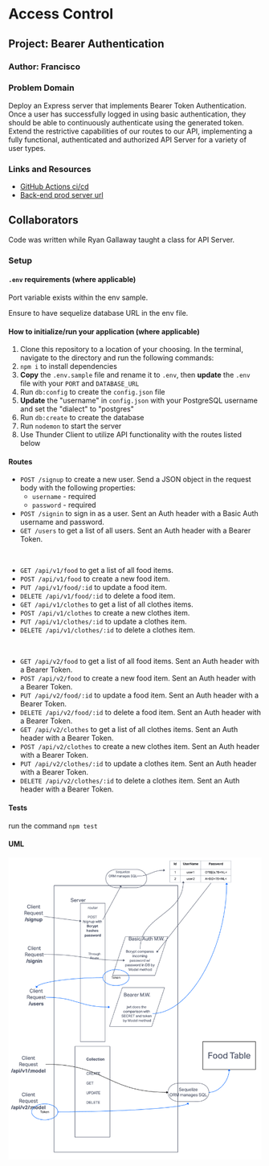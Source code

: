 # Access Control

## Project: Bearer Authentication

### Author: Francisco

### Problem Domain

Deploy an Express server that implements Bearer Token Authentication. Once a user has successfully logged in using basic authentication, they should be able to continuously authenticate using the generated token. Extend the restrictive capabilities of our routes to our API, implementing a fully functional, authenticated and authorized API Server for a variety of user types.

### Links and Resources

- [GitHub Actions ci/cd](https://github.com/c0d3cisco/auth-api/actions)
- [Back-end prod server url](https://access-control.onrender.com/)

## Collaborators

Code was written while Ryan Gallaway taught a class for API Server.

### Setup

#### `.env` requirements (where applicable)

Port variable exists within the env sample.

Ensure to have sequelize database URL in the env file.

#### How to initialize/run your application (where applicable)

1. Clone this repository to a location of your choosing. In the terminal, navigate to the directory and run the following commands:
2. `npm i` to install dependencies
3. **Copy** the `.env.sample` file and rename it to `.env`, then **update** the `.env` file with your `PORT` and `DATABASE_URL`
4. Run `db:config` to create the `config.json` file
5. **Update** the "username" in `config.json` with your PostgreSQL username and set the "dialect" to "postgres"
6. Run `db:create` to create the database
7. Run `nodemon` to start the server
8. Use Thunder Client to utilize API functionality with the routes listed below

#### Routes

- `POST /signup` to create a new user. Send a JSON object in the request body with the following properties:
  - `username` - required
  - `password` - required
- `POST /signin` to sign in as a user. Sent an Auth header with a Basic Auth username and password.
- `GET /users` to get a list of all users. Sent an Auth header with a Bearer Token.

</br>

- `GET /api/v1/food` to get a list of all food items.
- `POST /api/v1/food` to create a new food item.
- `PUT /api/v1/food/:id` to update a food item.
- `DELETE /api/v1/food/:id` to delete a food item.
- `GET /api/v1/clothes` to get a list of all clothes items.
- `POST /api/v1/clothes` to create a new clothes item.
- `PUT /api/v1/clothes/:id` to update a clothes item.
- `DELETE /api/v1/clothes/:id` to delete a clothes item.

</br>

- `GET /api/v2/food` to get a list of all food items. Sent an Auth header with a Bearer Token.
- `POST /api/v2/food` to create a new food item. Sent an Auth header with a Bearer Token.
- `PUT /api/v2/food/:id` to update a food item. Sent an Auth header with a Bearer Token.
- `DELETE /api/v2/food/:id` to delete a food item. Sent an Auth header with a Bearer Token.
- `GET /api/v2/clothes` to get a list of all clothes items. Sent an Auth header with a Bearer Token.
- `POST /api/v2/clothes` to create a new clothes item. Sent an Auth header with a Bearer Token.
- `PUT /api/v2/clothes/:id` to update a clothes item. Sent an Auth header with a Bearer Token.
- `DELETE /api/v2/clothes/:id` to delete a clothes item. Sent an Auth header with a Bearer Token.

#### Tests

run the command `npm test`

#### UML

![UML image](./assets/lab08ULM.png)
